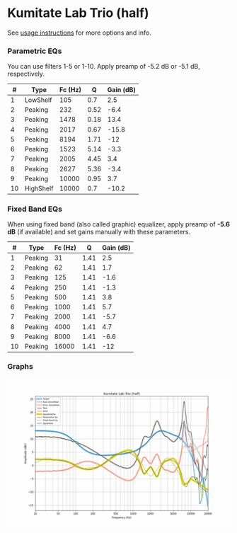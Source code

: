 # Kumitate Lab Trio (half)
See [usage instructions](https://github.com/jaakkopasanen/AutoEq#usage) for more options and info.

### Parametric EQs
You can use filters 1-5 or 1-10. Apply preamp of -5.2 dB or -5.1 dB, respectively.

|   # | Type      |   Fc (Hz) |    Q |   Gain (dB) |
|-----|-----------|-----------|------|-------------|
|   1 | LowShelf  |       105 | 0.7  |         2.5 |
|   2 | Peaking   |       232 | 0.52 |        -6.4 |
|   3 | Peaking   |      1478 | 0.18 |        13.4 |
|   4 | Peaking   |      2017 | 0.67 |       -15.8 |
|   5 | Peaking   |      8194 | 1.71 |       -12   |
|   6 | Peaking   |      1523 | 5.14 |        -3.3 |
|   7 | Peaking   |      2005 | 4.45 |         3.4 |
|   8 | Peaking   |      2627 | 5.36 |        -3.4 |
|   9 | Peaking   |     10000 | 0.95 |         3.7 |
|  10 | HighShelf |     10000 | 0.7  |       -10.2 |

### Fixed Band EQs
When using fixed band (also called graphic) equalizer, apply preamp of **-5.6 dB** (if available) and set gains manually with these parameters.

|   # | Type    |   Fc (Hz) |    Q |   Gain (dB) |
|-----|---------|-----------|------|-------------|
|   1 | Peaking |        31 | 1.41 |         2.5 |
|   2 | Peaking |        62 | 1.41 |         1.7 |
|   3 | Peaking |       125 | 1.41 |        -1.6 |
|   4 | Peaking |       250 | 1.41 |        -1.3 |
|   5 | Peaking |       500 | 1.41 |         3.8 |
|   6 | Peaking |      1000 | 1.41 |         5.7 |
|   7 | Peaking |      2000 | 1.41 |        -5.7 |
|   8 | Peaking |      4000 | 1.41 |         4.7 |
|   9 | Peaking |      8000 | 1.41 |        -6.6 |
|  10 | Peaking |     16000 | 1.41 |       -12   |

### Graphs
![](./Kumitate%20Lab%20Trio%20(half).png)
